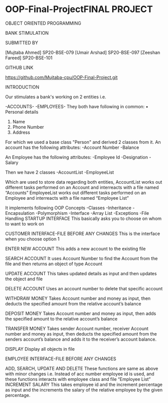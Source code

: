 # OOP-Final-ProjectFINAL PROJECT
OBJECT ORIENTED PROGRAMMING

BANK STIMULATION


SUBMITTED BY
 
 
[Mujtaba Ahmed]
SP20-BSE-079
[Umair Arshad]
SP20-BSE-097
[Zeeshan Fareed]
SP20-BSE-101
 
 
GITHUB LINK



https://github.com/Mujtaba-cpu/OOP-Final-Project.git




INTRODUCTION

Our stimulates a bank's working on 2 entities i.e.

-ACCOUNTS-
-EMPLOYEES-
They both have following in common:
•	Personal details
1.	Name
2.	Phone Number
3.	Address

For which we used a base class "Person" and derived 2 classes from it.
An account has the following attributes:
    -Account Number
    -Balance

An Employee has the following attributes:
    -Employee Id
    -Designation
    -Salary

Then we have 2 classes
    -AccountList
    -EmployeeList

Which are used to store data regarding both entities, 
AccountList works out different tasks performed on an Account and interreacts with a file named “Accounts”
EmployeeList works out different tasks performed on an Employee and interreacts with a file named “Employee List”

It implements following OOP Concepts
-Classes
-Inheritance
-Encapsulation
-Polymorphism
-Interface
-Array List
-Exceptions
-File Handling
STARTUP INTERFACE
This basically asks you to choose on whom to want to work on
 
CUSTOMER INTERFACE-FILE BEFORE ANY CHANGES
This is the interface when you choose option 1
 

ENTER NEW ACCOUNT
This adds a new account to the existing file 
 

  

SEARCH ACCOUNT
It uses Account Number to find the Account from the file and then returns an object of type Account
 
UPDATE ACCOUNT
This takes updated details as input and then updates the object and file
 

DELETE ACCOUNT
Uses an account number to delete that specific account
	 
WITHDRAW MONEY
Takes Account number and money as input, then deducts the specified amount from the relative account’s balance
 

DEPOSIT MONEY
Takes Account number and money as input, then adds the specified amount to the relative account’s balance
 





TRANSFER MONEY
Takes sender Account number, receiver Account number and money as input, then deducts the specified amount from the senders account’s balance and adds it to the receiver’s account balance.
 

DISPLAY
Display all objects in file
 
EMPLOYEE INTERFACE-FILE BEFORE ANY CHANGES
 


ADD, SEARCH, UPDATE AND DELETE 
These functions are same as above with minor changes i.e.
Instead of acc number employee id is used, and these functions interacts with employee class and file “Employee List”
INCREMENT SALARY
This takes employee id and the increment percentage as input and the increments the salary of the relative employee by the given percentage.
	 

